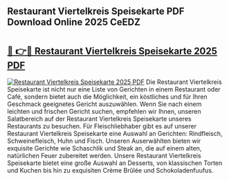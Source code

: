 ## Restaurant Viertelkreis Speisekarte PDF Download Online 2025 CeEDZ

# <h2><a href="http://gcebow9.nevu.top/?p=Restaurant+Viertelkreis+Speisekarte">🔗 👉🔴 Restaurant Viertelkreis Speisekarte 2025 PDF</a></h2>

[![Restaurant Viertelkreis Speisekarte 2025 PDF](https://i.imgur.com/dBaPXMq.png)](http://gcebow9.nevu.top/?p=Restaurant+Viertelkreis+Speisekarte)
Die Restaurant Viertelkreis Speisekarte ist nicht nur eine Liste von Gerichten in einem Restaurant oder Café, sondern bietet auch die Möglichkeit, ein köstliches und für Ihren Geschmack geeignetes Gericht auszuwählen. Wenn Sie nach einem leichten und frischen Gericht suchen, empfehlen wir Ihnen, unseren Salatbereich auf der Restaurant Viertelkreis Speisekarte unseres Restaurants zu besuchen. Für Fleischliebhaber gibt es auf unserer Restaurant Viertelkreis Speisekarte eine Auswahl an Gerichten: Rindfleisch, Schweinefleisch, Huhn und Fisch. Unseren Auserwählten bieten wir exquisite Gerichte wie Schaschlik und Steak an, die auf einem alten, natürlichen Feuer zubereitet werden. Unsere Restaurant Viertelkreis Speisekarte bietet eine große Auswahl an Desserts, von klassischen Torten und Kuchen bis hin zu exquisiten Crème Brûlée und Schokoladenfuufus.
